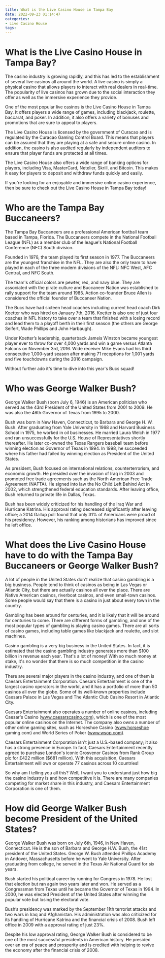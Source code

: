```yaml
---
title: What is the Live Casino House in Tampa Bay
date: 2022-09-23 01:14:47
categories:
- Live Casino House
tags:
---
```



#  What is the Live Casino House in Tampa Bay?

The casino industry is growing rapidly, and this has led to the establishment of several live casinos all around the world. A live casino is simply a physical casino that allows players to interact with real dealers in real-time. The popularity of live casinos has grown due to the social interaction they offer as well as the immersive experience they provide.

One of the most popular live casinos is the Live Casino House in Tampa Bay. It offers players a wide range of games, including blackjack, roulette, baccarat, and poker. In addition, it also offers a variety of bonuses and promotions that are sure to appeal to players.

The Live Casino House is licensed by the government of Curacao and is regulated by the Curacao Gaming Control Board. This means that players can be assured that they are playing at a safe and secure online casino. In addition, the casino is also audited regularly by independent auditors to ensure that player funds are protected at all times.

The Live Casino House also offers a wide range of banking options for players, including Visa, MasterCard, Neteller, Skrill, and Bitcoin. This makes it easy for players to deposit and withdraw funds quickly and easily.

If you're looking for an enjoyable and immersive online casino experience, then be sure to check out the Live Casino House in Tampa Bay today!

#  Who are the Tampa Bay Buccaneers? 

The Tampa Bay Buccaneers are a professional American football team based in Tampa, Florida. The Buccaneers compete in the National Football League (NFL) as a member club of the league's National Football Conference (NFC) South division. 

Founded in 1976, the team played its first season in 1977. The Buccaneers are the youngest franchise in the NFL. They are also the only team to have played in each of the three modern divisions of the NFL: NFC West, AFC Central, and NFC South.

The team's official colors are pewter, red, and navy blue. They are associated with the pirate culture and Buccaneer Nation was established to rally support for the team around 1985. Action co-founder Bruce Allen is considered the official founder of Buccaneer Nation.

The Bucs have had sixteen head coaches including current head coach Dirk Koetter who was hired on January 7th, 2016. Koetter is also one of just four coaches in NFL history to take over a team that finished with a losing record and lead them to a playoff berth in their first season (the others are George Seifert, Wade Phillips and John Harbaugh). 

Under Koetter’s leadership, quarterback Jameis Winston became youngest player ever to throw for over 4,000 yards and win a game versus Atlanta Falcons on November 3rd, 2016. Wide receiver Mike Evans had his third consecutive 1,000-yard season after making 71 receptions for 1,001 yards and five touchdowns during the 2016 campaign. 

Without further ado it's time to dive into this year's Bucs squad!

#  Who was George Walker Bush? 

George Walker Bush (born July 6, 1946) is an American politician who served as the 43rd President of the United States from 2001 to 2009. He was also the 46th Governor of Texas from 1995 to 2000.

Bush was born in New Haven, Connecticut, to Barbara and George H. W. Bush. After graduating from Yale University in 1968 and Harvard Business School in 1975, he worked in oil businesses. He married Laura Welch in 1977 and ran unsuccessfully for the U.S. House of Representatives shortly thereafter. He later co-owned the Texas Rangers baseball team before winning election as Governor of Texas in 1994. In 1998, he succeeded where his father had failed by winning election as President of the United States.

As president, Bush focused on international relations, counterterrorism, and economic growth. He presided over the invasion of Iraq in 2003 and promoted free trade agreements such as the North American Free Trade Agreement (NAFTA). He signed into law the No Child Left Behind Act in 2002, which strengthened federal education standards. After leaving office, Bush returned to private life in Dallas, Texas.

Bush has been widely criticized for his handling of the Iraq War and Hurricane Katrina. His approval rating decreased significantly after leaving office; a 2014 Gallup poll found that only 31% of Americans were proud of his presidency. However, his ranking among historians has improved since he left office.

#  What does the Live Casino House have to do with the Tampa Bay Buccaneers or George Walker Bush? 

A lot of people in the United States don't realize that casino gambling is a big business. People tend to think of casinos as being in Las Vegas or Atlantic City, but there are actually casinos all over the place. There are Native American casinos, riverboat casinos, and even small-town casinos. Some people would say that there is a casino in just about every town in the country.

Gambling has been around for centuries, and it is likely that it will be around for centuries to come. There are different forms of gambling, and one of the most popular types of gambling is playing casino games. There are all sorts of casino games, including table games like blackjack and roulette, and slot machines.

Casino gambling is a very big business in the United States. In fact, it is estimated that the casino gambling industry generates more than $100 billion in revenue each year. That's a lot of money! With so much money at stake, it's no wonder that there is so much competition in the casino industry.

There are several major players in the casino industry, and one of them is Caesars Entertainment Corporation. Caesars Entertainment is one of the largest casino operators in the world, and it has a portfolio of more than 50 casinos all over the globe. Some of its well-known properties include Caesars Palace in Las Vegas and The Atlantic Club Casino Resort in Atlantic City.

Caesars Entertainment also operates a number of online casinos, including Caesar's Casino (www.caesarscasino.com), which is one of the most popular online casinos on the Internet. The company also owns a number of other online gaming sites, such as Horseshoe Casino (www.horseshoe gaming.com) and World Series of Poker (www.wsop.com).

Caesars Entertainment Corporation isn't just a U.S.-based company; it also has a strong presence in Europe. In fact, Caesars Entertainment recently agreed to purchase London's iconic Grosvenor Casinos from Rank Group plc for £422 million ($681 million). With this acquisition, Caesars Entertainment will own or operate 77 casinos across 10 countries!

So why am I telling you all this? Well, I want you to understand just how big the casino industry is and how competitive it is. There are many companies competing for market share in this industry, and Caesars Entertainment Corporation is one of them.

#  How did George Walker Bush become President of the United States?

George Walker Bush was born on July 6th, 1946, in New Haven, Connecticut. He is the son of Barbara and George H.W. Bush, the 41st president of the United States. George W. Bush attended Phillips Academy in Andover, Massachusetts before he went to Yale University. After graduating from college, he served in the Texas Air National Guard for six years.

Bush started his political career by running for Congress in 1978. He lost that election but ran again two years later and won. He served as a Congressman from Texas until he became the Governor of Texas in 1994. In 2000, he was elected President of the United States after winning the popular vote but losing the electoral vote.

Bush’s presidency was marked by the September 11th terrorist attacks and two wars in Iraq and Afghanistan. His administration was also criticized for its handling of Hurricane Katrina and the financial crisis of 2008. Bush left office in 2009 with a approval rating of just 23%.

Despite his low approval rating, George Walker Bush is considered to be one of the most successful presidents in American history. He presided over an era of peace and prosperity and is credited with helping to revive the economy after the financial crisis of 2008.